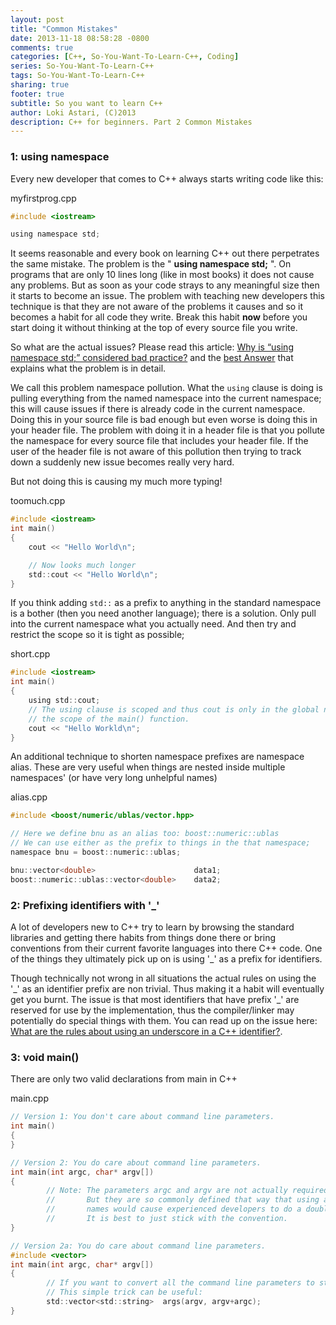 ```yaml
---
layout: post
title: "Common Mistakes"
date: 2013-11-18 08:58:28 -0800
comments: true
categories: [C++, So-You-Want-To-Learn-C++, Coding]
series: So-You-Want-To-Learn-C++
tags: So-You-Want-To-Learn-C++
sharing: true
footer: true
subtitle: So you want to learn C++
author: Loki Astari, (C)2013
description: C++ for beginners. Part 2 Common Mistakes
---
```


### 1: using namespace

Every new developer that comes to C++ always starts writing code like this:

myfirstprog.cpp
```c
#include <iostream>

using namespace std;
```

It seems reasonable and every book on learning C++ out there perpetrates the same mistake. The problem is the " **using namespace std;** ". On programs that are only 10 lines long (like in most books) it does not cause any problems. But as soon as your code strays to any meaningful size then it starts to become an issue. The problem with teaching new developers this technique is that they are not aware of the problems it causes and so it becomes a habit for all code they write. Break this habit **now** before you start doing it without thinking at the top of every source file you write.

So what are the actual issues? Please read this article: [Why is “using namespace std;” considered bad practice?](http://stackoverflow.com/q/1452721/14065) and the [best Answer](http://stackoverflow.com/a/1453605/14065) that explains what the problem is in detail.

We call this problem namespace pollution. What the `using` clause is doing is pulling everything from the named namespace into the current namespace; this will cause issues if there is already code in the current namespace. Doing this in your source file is bad enough but even worse is doing this in your header file. The problem with doing it in a header file is that you pollute the namespace for every source file that includes your header file. If the user of the header file is not aware of this pollution then trying to track down a suddenly new issue becomes really very hard.

But not doing this is causing my much more typing!

toomuch.cpp
```c
#include <iostream>
int main()
{
    cout << "Hello World\n";

    // Now looks much longer
    std::cout << "Hello World\n";
}
```

If you think adding `std::` as a prefix to anything in the standard namespace is a bother (then you need another language); there is a solution. Only pull into the current namespace what you actually need. And then try and restrict the scope so it is tight as possible;

short.cpp
```c
#include <iostream>
int main()
{
    using std::cout;
    // The using clause is scoped and thus cout is only in the global namespace for
    // the scope of the main() function.
    cout << "Hello Workld\n";
}
```

An additional technique to shorten namespace prefixes are namespace alias. These are very useful when things are nested inside multiple namespaces' (or have very long unhelpful names)

alias.cpp
```c
#include <boost/numeric/ublas/vector.hpp>

// Here we define bnu as an alias too: boost::numeric::ublas
// We can use either as the prefix to things in the that namespace;
namespace bnu = boost::numeric::ublas;

bnu::vector<double>                      data1;
boost::numeric::ublas::vector<double>    data2;
```

### 2: Prefixing identifiers with &#39;&#95;&#39;
A lot of developers new to C++ try to learn by browsing the standard libraries and getting there habits from things done there or bring conventions from their current favorite languages into there C++ code. One of the things they ultimately pick up on is using '&#95;' as a prefix for identifiers.

Though technically not wrong in all situations the actual rules on using the '&#95;' as an identifier prefix are non trivial. Thus making it a habit will eventually get you burnt. The issue is that most identifiers that have prefix '&#95;' are reserved for use by the implementation, thus the compiler/linker may potentially do special things with them. You can read up on the issue here: [What are the rules about using an underscore in a C++ identifier?](http://stackoverflow.com/q/228783/14065).

### 3: void main()
There are only two valid declarations from main in C++

main.cpp
```c
// Version 1: You don't care about command line parameters.
int main()
{
}

// Version 2: You do care about command line parameters.
int main(int argc, char* argv[])
{
        // Note: The parameters argc and argv are not actually required as a name.
        //       But they are so commonly defined that way that using any other
        //       names would cause experienced developers to do a double take.
        //       It is best to just stick with the convention.
}

// Version 2a: You do care about command line parameters.
#include <vector>
int main(int argc, char* argv[])
{
        // If you want to convert all the command line parameters to strings.
        // This simple trick can be useful:
        std::vector<std::string>  args(argv, argv+argc);
}
```
